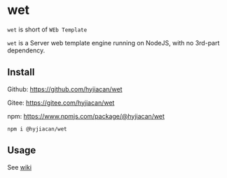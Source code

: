 # wet

`wet` is short of `WEb Template`

`wet` is a Server web template engine running on NodeJS, with no 3rd-part dependency.

## Install

Github: https://github.com/hyjiacan/wet

Gitee: https://gitee.com/hyjiacan/wet

npm: https://www.npmjs.com/package/@hyjiacan/wet

```shell
npm i @hyjiacan/wet
```

## Usage

See [wiki](https://github.com/hyjiacan/wet/wiki) 
